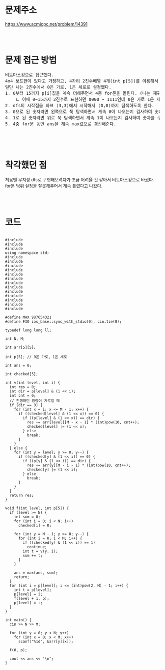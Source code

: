 # 문제주소

https://www.acmicpc.net/problem/14391

<br><br>

# 문제 접근 방법

<pre>
비트마스킹으로 접근했다. 
4x4 보드판이 있다고 가정하고, 4자리 2진수배열 4개(int p[5])를 이용해서 해결하자.
일단 나는 2진수에서 0은 가로, 1은 세로로 설정했다.
1. 0부터 15까지 p[i]값을 계속 더해주면서 4중 for문을 돌린다. (나는 재귀함수로 구현했다.)
    ㄴ 이때 0~15까지 2진수로 표현하면 0000 ~ 1111인데 0은 가로 1은 세로이다.
2. dfs의 시작점을 좌표 (3,3)에서 시작해서 (0,0)까지 탐색하도록 한다.
3. 0으로 된 숫자라면 왼쪽으로 쭉 탐색하면서 계속 0이 나오는지 검사하여 숫자를 구해 sum에 더해준다.
4. 1로 된 숫자라면 위로 쭉 탐색하면서 계속 1이 나오는지 검사하여 숫자를 구해 sum에 더해준다.
5. 4중 for문 동안 ans을 계속 max값으로 갱신해준다.

</pre>

<br><br>

# 착각했던 점

<p>
처음엔 무지성 dfs로 구현해보려다가 조금 어려울 것 같아서 비트마스킹으로 바꿨다.
for문 범위 설정을 잘못해주어서 계속 틀렸다고 나왔다.
</p>
<p>

</p>
<br><br>

# 코드

<pre>
<code>
#include <iostream>
#include <new>
#include <type_traits>
using namespace std;
#include <algorithm>
#include <bitset>
#include <cmath>
#include <cstring>
#include <deque>
#include <iomanip>
#include <queue>
#include <stack>
#include <stdlib.h>
#include <string.h>
#include <string>
#include <unordered_map>
#include <vector>

#define MAX 987654321
#define FIO ios_base::sync_with_stdio(0), cin.tie(0);

typedef long long ll;

int N, M;

int arr[5][5];

int p[5]; // 0은 가로, 1은 세로

int ans = 0;

int checked[5];

int v(int level, int i) {
  int res = 0;
  int dir = p[level] & (1 << i);
  int cnt = 0;
  // 진행하던 방향이 가로일 때
  if (dir == 0) {
    for (int x = i; x <= M - 1; x++) {
      if ((checked[level] & (1 << x)) == 0) {
        if ((p[level] & (1 << x)) == dir) {
          res += arr[level][M - x - 1] * (int)pow(10, cnt++);
          checked[level] |= (1 << x);
        } else
          break;
      }
    }
  } else {
    for (int y = level; y >= 0; y--) {
      if ((checked[y] & (1 << i)) == 0) {
        if ((p[y] & (1 << i)) == dir) {
          res += arr[y][M - i - 1] * (int)pow(10, cnt++);
          checked[y] |= (1 << i);
        } else
          break;
      }
    }
  }
  return res;
}

void f(int level, int p[5]) {
  if (level >= N) {
    int sum = 0;
    for (int i = 0; i < N; i++)
      checked[i] = 0;

    for (int y = N - 1; y >= 0; y--) {
      for (int i = 0; i < M; i++) {
        if ((checked[y] & (1 << i)) == 1)
          continue;
        int t = v(y, i);
        sum += t;
      }
    }

    ans = max(ans, sum);
    return;
  }
  for (int i = p[level]; i <= (int)pow(2, M) - 1; i++) {
    int t = p[level];
    p[level] = i;
    f(level + 1, p);
    p[level] = t;
  }
}

int main() {
  cin >> N >> M;

  for (int y = 0; y < N; y++)
    for (int x = 0; x < M; x++)
      scanf("%1d", &arr[y][x]);

  f(0, p);

  cout << ans << "\n";
}

</code>
</pre>

<br><br>

<p>

</p>
